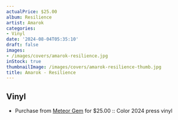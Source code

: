 ```yaml
---
actualPrice: $25.00
album: Resilience
artist: Amarok
categories:
- Vinyl
date: '2024-08-04T05:35:10'
draft: false
images:
- /images/covers/amarok-resilience.jpg
inStock: true
thumbnailImage: /images/covers/amarok-resilience-thumb.jpg
title: Amarok - Resilience
---
```


## Vinyl
* Purchase from [Meteor Gem](https://meteor-gem.com/products/amarok-resilience-2xlp) for $25.00 :: Color 2024 press vinyl

